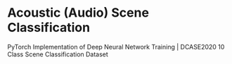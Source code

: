 # Acoustic (Audio) Scene Classification
PyTorch Implementation of Deep Neural Network Training | DCASE2020 10 Class Scene Classification Dataset



